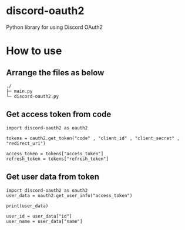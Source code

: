 # discord-oauth2
Python library for using Discord OAuth2
# How to use
## Arrange the files as below
```
./
├─ main.py
└─ discord-oauth2.py
```
## Get access token from code
```
import discord-oauth2 as oauth2

tokens = oauth2.get_token("code" , "client_id" , "client_secret" , "redirect_uri")

access_token = tokens["access_token"]
refresh_token = tokens["refresh_token"]
```
## Get user data from token
```
import discord-oauth2 as oauth2
user_data = oauth2.get_user_info("access_token")

print(user_data)

user_id = user_data["id"]
user_name = user_data["name"]
```
